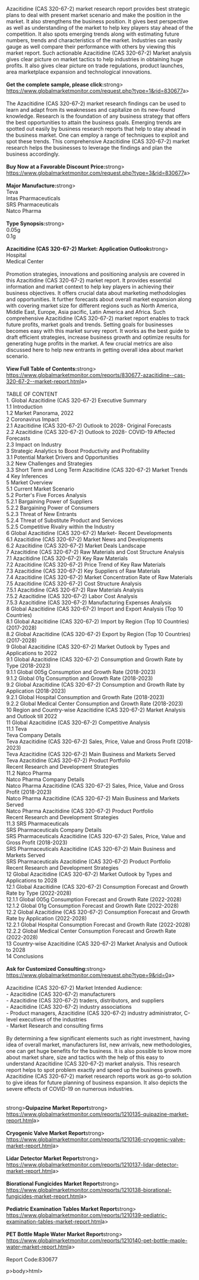 <html><body><p><br /><br />Azacitidine (CAS 320-67-2) market research report provides best strategic plans to deal with present market scenario and make the position in the market. It also strengthens the business position. It gives best perspective as well as understanding of the market to help key players stay ahead of the competition. It also spots emerging trends along with estimating future numbers, trends and characteristics of the market. Industries can easily gauge as well compare their performance with others by viewing this market report. Such actionable Azacitidine (CAS 320-67-2) Market analysis gives clear picture on market tactics to help industries in obtaining huge profits. It also gives clear picture on trade regulations, product launches, area marketplace expansion and technological innovations. <br /><br /><strong>Get the complete sample, please click:</strong>strong><br /><a href="https://www.globalmarketmonitor.com/request.php?type=1&amp;rid=830677">https://www.globalmarketmonitor.com/request.php?type=1&amp;rid=830677</a>a><br /><br />The Azacitidine (CAS 320-67-2) market research findings can be used to learn and adapt from its weaknesses and capitalize on its new-found knowledge. Research is the foundation of any business strategy that offers the best opportunities to attain the business goals. Emerging trends are spotted out easily by business research reports that help to stay ahead in the business market. One can employ a range of techniques to exploit and spot these trends. This comprehensive Azacitidine (CAS 320-67-2) market research helps the businesses to leverage the findings and plan the business accordingly. <br /><br /><strong>Buy Now at a Favorable Discount Price:</strong>strong><br /><a href="https://www.globalmarketmonitor.com/request.php?type=3&amp;rid=830677">https://www.globalmarketmonitor.com/request.php?type=3&amp;rid=830677</a>a><br /><br /><strong>Major Manufacture:</strong>strong><br /> Teva <br />Intas Pharmaceuticals <br />SRS Pharmaceuticals <br />Natco Pharma <br /><br /><strong>Type Synopsis:</strong>strong><br />0.05g <br />0.1g <br /><br /><strong>Azacitidine (CAS 320-67-2) Market: Application Outlook</strong>strong><br />Hospital <br />Medical Center <br /><br />Promotion strategies, innovations and positioning analysis are covered in this Azacitidine (CAS 320-67-2) market report. It provides essential information and market context to help key players in achieving their business objectives. It offers crucial data about marketing methodologies and opportunities. It further forecasts about overall market expansion along with covering market size for different regions such as North America, Middle East, Europe, Asia pacific, Latin America and Africa. Such comprehensive Azacitidine (CAS 320-67-2) market report enables to track future profits, market goals and trends. Setting goals for businesses becomes easy with this market survey report. It works as the best guide to draft efficient strategies, increase business growth and optimize results for generating huge profits in the market. A few crucial metrics are also discussed here to help new entrants in getting overall idea about market scenario. <br /><br /><strong>View Full Table of Contents:</strong>strong><br /><a href="https://www.globalmarketmonitor.com/reports/830677-azacitidine--cas-320-67-2--market-report.html">https://www.globalmarketmonitor.com/reports/830677-azacitidine--cas-320-67-2--market-report.html</a>a><br /><br />TABLE OF CONTENT<br />1. Global Azacitidine (CAS 320-67-2) Executive Summary<br />1.1 Introduction<br />1.2 Market Panorama, 2022<br />2 Coronavirus Impact<br />2.1 Azacitidine (CAS 320-67-2) Outlook to 2028- Original Forecasts<br />2.2 Azacitidine (CAS 320-67-2) Outlook to 2028- COVID-19 Affected Forecasts<br />2.3 Impact on Industry<br />3 Strategic Analytics to Boost Productivity and Profitability<br />3.1 Potential Market Drivers and Opportunities<br />3.2 New Challenges and Strategies<br />3.3 Short Term and Long Term Azacitidine (CAS 320-67-2) Market Trends<br />4 Key Inferences<br />5 Market Overview<br />5.1 Current Market Scenario<br />5.2 Porter's Five Forces Analysis<br />5.2.1 Bargaining Power of Suppliers<br />5.2.2 Bargaining Power of Consumers<br />5.2.3 Threat of New Entrants<br />5.2.4 Threat of Substitute Product and Services<br />5.2.5 Competitive Rivalry within the Industry<br />6 Global Azacitidine (CAS 320-67-2) Market- Recent Developments<br />6.1 Azacitidine (CAS 320-67-2) Market News and Developments<br />6.2 Azacitidine (CAS 320-67-2) Market Deals Landscape<br />7 Azacitidine (CAS 320-67-2) Raw Materials and Cost Structure Analysis<br />7.1 Azacitidine (CAS 320-67-2) Key Raw Materials<br />7.2 Azacitidine (CAS 320-67-2) Price Trend of Key Raw Materials<br />7.3 Azacitidine (CAS 320-67-2) Key Suppliers of Raw Materials<br />7.4 Azacitidine (CAS 320-67-2) Market Concentration Rate of Raw Materials<br />7.5 Azacitidine (CAS 320-67-2) Cost Structure Analysis<br />7.5.1 Azacitidine (CAS 320-67-2) Raw Materials Analysis<br />7.5.2 Azacitidine (CAS 320-67-2) Labor Cost Analysis<br />7.5.3 Azacitidine (CAS 320-67-2) Manufacturing Expenses Analysis<br />8 Global Azacitidine (CAS 320-67-2) Import and Export Analysis (Top 10 Countries)<br />8.1 Global Azacitidine (CAS 320-67-2) Import by Region (Top 10 Countries) (2017-2028)<br />8.2 Global Azacitidine (CAS 320-67-2) Export by Region (Top 10 Countries) (2017-2028)<br />9 Global Azacitidine (CAS 320-67-2) Market Outlook by Types and Applications to 2022<br />9.1 Global Azacitidine (CAS 320-67-2) Consumption and Growth Rate by Type (2018-2023)<br />9.1.1 Global 005g Consumption and Growth Rate (2018-2023)<br />9.1.2 Global 01g Consumption and Growth Rate (2018-2023)<br />9.2 Global Azacitidine (CAS 320-67-2) Consumption and Growth Rate by Application (2018-2023)<br />9.2.1  Global Hospital Consumption and Growth Rate (2018-2023)<br />9.2.2  Global Medical Center Consumption and Growth Rate (2018-2023)<br />10 Region and Country-wise Azacitidine (CAS 320-67-2) Market Analysis and Outlook till 2022<br />11 Global Azacitidine (CAS 320-67-2) Competitive Analysis<br />11.1 Teva<br />Teva Company Details<br />Teva Azacitidine (CAS 320-67-2) Sales, Price, Value and Gross Profit (2018-2023)<br />Teva Azacitidine (CAS 320-67-2) Main Business and Markets Served<br />Teva Azacitidine (CAS 320-67-2) Product Portfolio<br />Recent Research and Development Strategies<br />11.2 Natco Pharma<br />Natco Pharma Company Details<br />Natco Pharma Azacitidine (CAS 320-67-2) Sales, Price, Value and Gross Profit (2018-2023)<br />Natco Pharma Azacitidine (CAS 320-67-2) Main Business and Markets Served<br />Natco Pharma Azacitidine (CAS 320-67-2) Product Portfolio<br />Recent Research and Development Strategies<br />11.3 SRS Pharmaceuticals<br />SRS Pharmaceuticals Company Details<br />SRS Pharmaceuticals Azacitidine (CAS 320-67-2) Sales, Price, Value and Gross Profit (2018-2023)<br />SRS Pharmaceuticals Azacitidine (CAS 320-67-2) Main Business and Markets Served<br />SRS Pharmaceuticals Azacitidine (CAS 320-67-2) Product Portfolio<br />Recent Research and Development Strategies<br />12 Global Azacitidine (CAS 320-67-2) Market Outlook by Types and Applications to 2028<br />12.1 Global Azacitidine (CAS 320-67-2) Consumption Forecast and Growth Rate by Type (2022-2028)<br />12.1.1 Global 005g Consumption Forecast and Growth Rate (2022-2028)<br />12.1.2 Global 01g Consumption Forecast and Growth Rate (2022-2028)<br />12.2 Global Azacitidine (CAS 320-67-2) Consumption Forecast and Growth Rate by Application (2022-2028)<br />12.2.1 Global Hospital Consumption Forecast and Growth Rate (2022-2028)<br />12.2.2 Global Medical Center Consumption Forecast and Growth Rate (2022-2028)<br />13 Country-wise Azacitidine (CAS 320-67-2) Market Analysis and Outlook to 2028<br />14 Conclusions<br /><br /><strong>Ask for Customized Consulting:</strong>strong><br /><a href="https://www.globalmarketmonitor.com/request.php?type=9&amp;rid=0">https://www.globalmarketmonitor.com/request.php?type=9&amp;rid=0</a>a><br /><br />Azacitidine (CAS 320-67-2) Market Intended Audience:<br />- Azacitidine (CAS 320-67-2) manufacturers<br />- Azacitidine (CAS 320-67-2) traders, distributors, and suppliers<br />- Azacitidine (CAS 320-67-2) industry associations<br />- Product managers, Azacitidine (CAS 320-67-2) industry administrator, C-level executives of the industries<br />- Market Research and consulting firms<br /><br />By determining a few significant elements such as right investment, having idea of overall market, manufacturers list, new arrivals, new methodologies, one can get huge benefits for the business. It is also possible to know more about market share, size and tactics with the help of this easy to understand Azacitidine (CAS 320-67-2) market analysis. This research report helps to spot problem exactly and speed up the business growth. Azacitidine (CAS 320-67-2) market research reports work as go-to solution to give ideas for future planning of business expansion. It also depicts the severe effects of COVID-19 on numerous industries. <br /><br /><strong><br /></strong>strong><strong>Quipazine Market Report</strong>strong><br /><a href="https://www.globalmarketmonitor.com/reports/1210135-quipazine-market-report.html">https://www.globalmarketmonitor.com/reports/1210135-quipazine-market-report.html</a>a><br /><br /><strong>Cryogenic Valve Market Report</strong>strong><br /><a href="https://www.globalmarketmonitor.com/reports/1210136-cryogenic-valve-market-report.html">https://www.globalmarketmonitor.com/reports/1210136-cryogenic-valve-market-report.html</a>a><br /><br /><strong>Lidar Detector Market Report</strong>strong><br /><a href="https://www.globalmarketmonitor.com/reports/1210137-lidar-detector-market-report.html">https://www.globalmarketmonitor.com/reports/1210137-lidar-detector-market-report.html</a>a><br /><br /><strong>Biorational Fungicides Market Report</strong>strong><br /><a href="https://www.globalmarketmonitor.com/reports/1210138-biorational-fungicides-market-report.html">https://www.globalmarketmonitor.com/reports/1210138-biorational-fungicides-market-report.html</a>a><br /><br /><strong>Pediatric Examination Tables Market Report</strong>strong><br /><a href="https://www.globalmarketmonitor.com/reports/1210139-pediatric-examination-tables-market-report.html">https://www.globalmarketmonitor.com/reports/1210139-pediatric-examination-tables-market-report.html</a>a><br /><br /><strong>PET Bottle Maple Water Market Report</strong>strong><br /><a href="https://www.globalmarketmonitor.com/reports/1210140-pet-bottle-maple-water-market-report.html">https://www.globalmarketmonitor.com/reports/1210140-pet-bottle-maple-water-market-report.html</a>a><br /><br />Report Code:830677</p>p></body>body></html>html></p></body></html>

